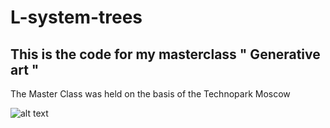 # L-system-trees

## This is the code for my masterclass " Generative art "

The Master Class was held on the basis of the Technopark Moscow

![alt text](https://github.com/strangy-strange/L-system-trees/blob/master/name.jpg?raw=true)
